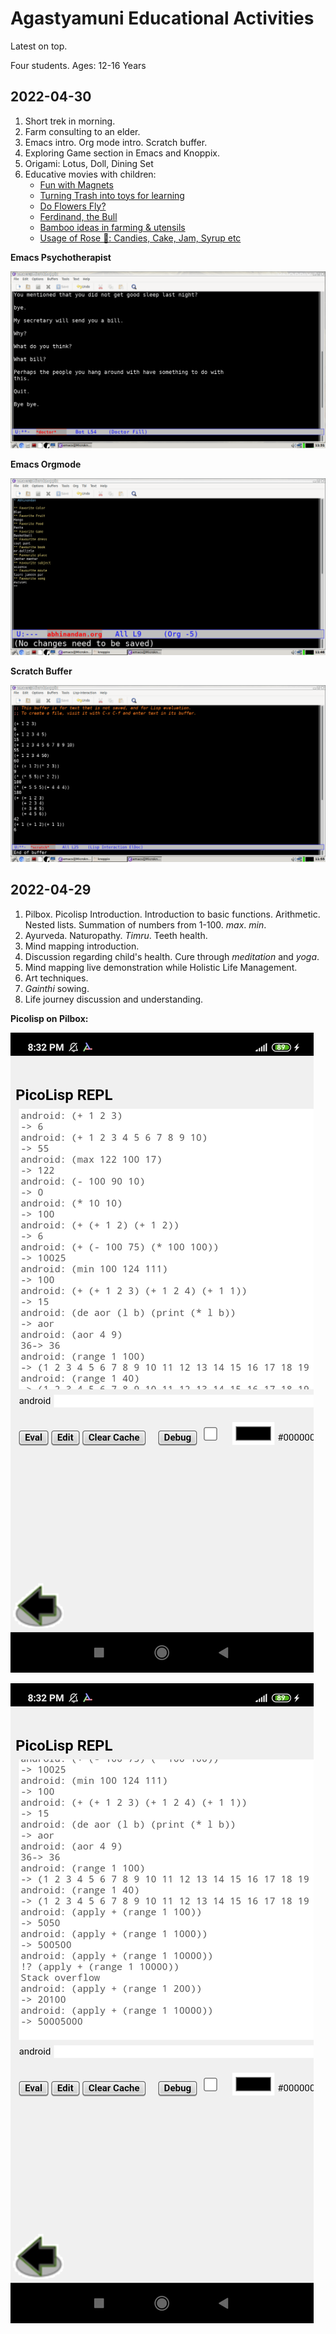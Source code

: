 # Agastyamuni Educational Activities

Latest on top. 

Four students. Ages: 12-16 Years

## 2022-04-30
1. Short trek in morning. 
2. Farm consulting to an elder.
3. Emacs intro. Org mode intro. Scratch buffer. 
4. Exploring Game section in Emacs and Knoppix. 
5. Origami: Lotus, Doll, Dining Set
6. Educative movies with children: 
    - [Fun with Magnets](https://m.youtube.com/watch?v=Jio7yyXo3Aw) 
    - [Turning Trash into toys for learning](https://m.youtube.com/watch?v=KnCqR2yUXoU)
    - [Do Flowers Fly?](https://m.youtube.com/watch?v=qhFueNOJyCU)
    - [Ferdinand, the Bull](https://m.youtube.com/watch?v=UN62cxSs5Q8)
    - [Bamboo ideas in farming & utensils](https://m.youtube.com/watch?v=oi38cQMORQY)
    - [Usage of Rose 🌹: Candies, Cake, Jam, Syrup etc](https://m.youtube.com/watch?v=OSX3ik9Z4X8)

**Emacs Psychotherapist** 

![emacs-psychotherapist](emacs-psychotherapist.png)

**Emacs Orgmode**

![emacs-orgmode-intro](emacs-orgmode-intro.png)

**Scratch Buffer**

![scratchbuffer](scratchbuffer.png)

## 2022-04-29
1. Pilbox. Picolisp Introduction. Introduction to basic functions. Arithmetic. Nested lists. Summation of numbers from 1-100. _max_. _min_. 
2. Ayurveda. Naturopathy. _Timru_. Teeth health. 
3. Mind mapping introduction. 
4. Discussion regarding child's health. Cure through _meditation_ and _yoga_. 
5. Mind mapping live demonstration while Holistic Life Management.
6. Art techniques. 
7. _Gainthi_ sowing. 
8. Life journey discussion and understanding. 

**Picolisp on Pilbox:** 

![pilbox-1-2022-04-29](pilbox-1-2022-04-29.jpg)

![pilbox-2-2022-04-29.](pilbox-2-2022-04-29..jpg)

